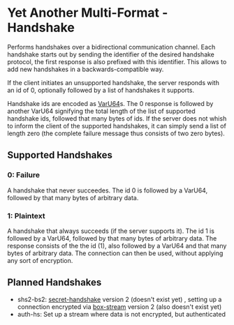 # Yet Another Multi-Format - Handshake

Performs handshakes over a bidirectional communication channel. Each handshake starts out by sending the identifier of the desired handshake protocol, the first response is also prefixed with this identifier. This allows to add new handshakes in a backwards-compatible way.

If the client initiates an unsupported handshake, the server responds with an id of 0, optionally followed by a list of handshakes it supports.

Handshake ids are encoded as [VarU64](https://github.com/AljoschaMeyer/varu64-rs)s. The 0 response is followed by another VarU64 signifying the total length of the list of supported handshake ids, followed that many bytes of ids. If the server does not whish to inform the client of the supported handshakes, it can simply send a list of length zero (the complete failure message thus consists of two zero bytes).

## Supported Handshakes

### 0: Failure
A handshake that never succeedes. The id 0 is followed by a VarU64, followed by that many bytes of arbitrary data.

### 1: Plaintext
A handshake that always succeeds (if the server supports it). The id 1 is followed by a VarU64, followed by that many bytes of arbitrary data. The response consists of the the id (1), also followed by a VarU64 and that many bytes of arbitrary data. The connection can then be used, without applying any sort of encryption.

## Planned Handshakes

- shs2-bs2: [secret-handshake](https://github.com/auditdrivencrypto/secret-handshake) version 2 (doesn't exist yet) , setting up a connection encrypted via [box-stream](https://github.com/dominictarr/pull-box-stream) version 2 (also doesn't exist yet)
- auth-hs: Set up a stream where data is not encrypted, but authenticated
